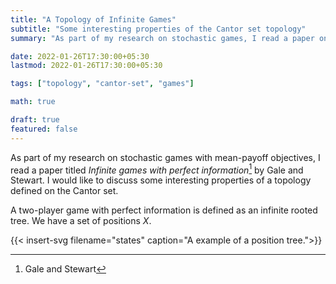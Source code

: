 ```yaml
---
title: "A Topology of Infinite Games"
subtitle: "Some interesting properties of the Cantor set topology"
summary: "As part of my research on stochastic games, I read a paper on Infinite games with perfect information by Gale and Stewart. "

date: 2022-01-26T17:30:00+05:30
lastmod: 2022-01-26T17:30:00+05:30

tags: ["topology", "cantor-set", "games"]

math: true

draft: true
featured: false
---
```


As part of my research on stochastic games with mean-payoff objectives, I read a paper titled _Infinite games with perfect information_[^1] by Gale and Stewart. I would like to discuss some interesting properties of a topology defined on the Cantor set. 

[^1]: Gale and Stewart

A two-player game with perfect information is defined as an infinite rooted tree. We have a set of positions $X$.

{{< insert-svg filename="states" caption="A example of a position tree.">}}
